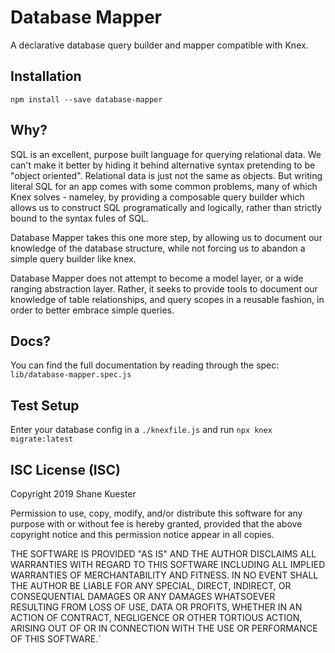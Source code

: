 # Database Mapper

A declarative database query builder and mapper compatible with Knex.

## Installation

```
npm install --save database-mapper
```

## Why?

SQL is an excellent, purpose built language for querying relational data. We can't make it better by hiding it behind alternative syntax pretending to be "object oriented". Relational data is just not the same as objects. But writing literal SQL for an app comes with some common problems, many of which Knex solves - nameley, by providing a composable query builder which allows us to construct SQL programatically and logically, rather than strictly bound to the syntax fules of SQL.

Database Mapper takes this one more step, by allowing us to document our knowledge of the database structure, while not forcing us to abandon a simple query builder like knex.

Database Mapper does not attempt to become a model layer, or a wide ranging abstraction layer. Rather, it seeks to provide tools to document our knowledge of table relationships, and query scopes in a reusable fashion, in order to better embrace simple queries.

## Docs?

You can find the full documentation by reading through the spec: `lib/database-mapper.spec.js`


## Test Setup

Enter your database config in a `./knexfile.js` and run `npx knex migrate:latest`


## ISC License (ISC)
Copyright 2019 Shane Kuester

Permission to use, copy, modify, and/or distribute this software for any purpose with or without fee is hereby granted, provided that the above copyright notice and this permission notice appear in all copies.

THE SOFTWARE IS PROVIDED "AS IS" AND THE AUTHOR DISCLAIMS ALL WARRANTIES WITH REGARD TO THIS SOFTWARE INCLUDING ALL IMPLIED WARRANTIES OF MERCHANTABILITY AND FITNESS. IN NO EVENT SHALL THE AUTHOR BE LIABLE FOR ANY SPECIAL, DIRECT, INDIRECT, OR CONSEQUENTIAL DAMAGES OR ANY DAMAGES WHATSOEVER RESULTING FROM LOSS OF USE, DATA OR PROFITS, WHETHER IN AN ACTION OF CONTRACT, NEGLIGENCE OR OTHER TORTIOUS ACTION, ARISING OUT OF OR IN CONNECTION WITH THE USE OR PERFORMANCE OF THIS SOFTWARE.`